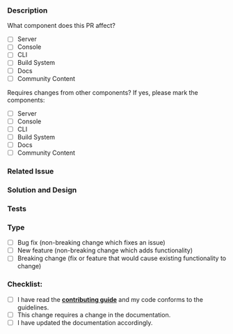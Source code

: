 <!-- Thank you for submitting this PR! :) -->
<!-- Provide a general summary of your changes in the Title above, end with (close #<issue-no>) or (fix #<issue-no>) -->

### Description
<!-- Describe your changes in detail -->

<!-- Please put an `x` in the boxes below -->

What component does this PR affect? 

- [ ] Server
- [ ] Console
- [ ] CLI
- [ ] Build System
- [ ] Docs
- [ ] Community Content

Requires changes from other components? If yes, please mark the components:

- [ ] Server
- [ ] Console
- [ ] CLI
- [ ] Build System
- [ ] Docs
- [ ] Community Content

### Related Issue
<!-- Please make sure you have an issue associated with this Pull Request -->
<!-- If you are suggesting a new feature or change, please discuss it in an issue first -->
<!-- If you are fixing a bug, there should be an issue describing it with steps to reproduce -->
<!-- Please don't forget to add `(close/fix #<issue-no>)` to the pull request title -->

<!-- Please link to the issue here: -->

### Solution and Design
<!-- How is this issue solved/fixed? What is the design? -->
<!-- It's better if we elaborate -->

### Tests
<!-- Please describe in detail how you tested your changes. -->
<!-- Each component has it's own testing framework, check it out and add your tests to the mix -->

### Type
<!--- What types of changes does your code introduce? Put an `x` in all the boxes that apply: -->
- [ ] Bug fix (non-breaking change which fixes an issue)
- [ ] New feature (non-breaking change which adds functionality)
- [ ] Breaking change (fix or feature that would cause existing functionality to change)

### Checklist:
<!-- Go over all the following points, and put an `x` in all the boxes that apply. -->
<!-- If you're unsure about any of these, don't hesitate to ask. We're here to help! -->
- [ ] I have read the **[contributing guide](https://github.com/hasura/graphql-engine/blob/master/CONTRIBUTING.md)** and my code conforms to the guidelines.
- [ ] This change requires a change in the documentation. 
- [ ] I have updated the documentation accordingly.

